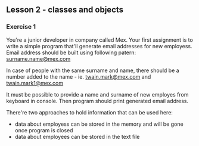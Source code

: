 ## Lesson 2 - classes and objects

### Exercise 1

You're a junior developer in company called Mex. Your first assignment
is to write a simple program that'll generate email addresses for new
employess. Email address should be built using following patern:
surname.name@mex.com

In case of people with the same surname and name, there should be a number
added to the name - ie. twain.mark@mex.com and twain.mark1@mex.com

It must be possible to provide a name and surname of new employes from
keyboard in console. Then program should print generated email address.

There're two approaches to hold information that can be used here:

* data about employess can be stored in the memory and will be gone
once program is closed
* data about employees can be stored in the text file